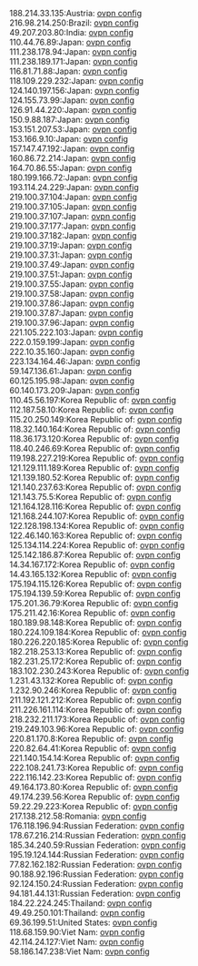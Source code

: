 188.214.33.135:Austria: [ovpn config](vpn/188_214_33_135.ovpn)  
216.98.214.250:Brazil: [ovpn config](vpn/216_98_214_250.ovpn)  
49.207.203.80:India: [ovpn config](vpn/49_207_203_80.ovpn)  
110.44.76.89:Japan: [ovpn config](vpn/110_44_76_89.ovpn)  
111.238.178.94:Japan: [ovpn config](vpn/111_238_178_94.ovpn)  
111.238.189.171:Japan: [ovpn config](vpn/111_238_189_171.ovpn)  
116.81.71.88:Japan: [ovpn config](vpn/116_81_71_88.ovpn)  
118.109.229.232:Japan: [ovpn config](vpn/118_109_229_232.ovpn)  
124.140.197.156:Japan: [ovpn config](vpn/124_140_197_156.ovpn)  
124.155.73.99:Japan: [ovpn config](vpn/124_155_73_99.ovpn)  
126.91.44.220:Japan: [ovpn config](vpn/126_91_44_220.ovpn)  
150.9.88.187:Japan: [ovpn config](vpn/150_9_88_187.ovpn)  
153.151.207.53:Japan: [ovpn config](vpn/153_151_207_53.ovpn)  
153.166.9.10:Japan: [ovpn config](vpn/153_166_9_10.ovpn)  
157.147.47.192:Japan: [ovpn config](vpn/157_147_47_192.ovpn)  
160.86.72.214:Japan: [ovpn config](vpn/160_86_72_214.ovpn)  
164.70.86.55:Japan: [ovpn config](vpn/164_70_86_55.ovpn)  
180.199.166.72:Japan: [ovpn config](vpn/180_199_166_72.ovpn)  
193.114.24.229:Japan: [ovpn config](vpn/193_114_24_229.ovpn)  
219.100.37.104:Japan: [ovpn config](vpn/219_100_37_104.ovpn)  
219.100.37.105:Japan: [ovpn config](vpn/219_100_37_105.ovpn)  
219.100.37.107:Japan: [ovpn config](vpn/219_100_37_107.ovpn)  
219.100.37.177:Japan: [ovpn config](vpn/219_100_37_177.ovpn)  
219.100.37.182:Japan: [ovpn config](vpn/219_100_37_182.ovpn)  
219.100.37.19:Japan: [ovpn config](vpn/219_100_37_19.ovpn)  
219.100.37.31:Japan: [ovpn config](vpn/219_100_37_31.ovpn)  
219.100.37.49:Japan: [ovpn config](vpn/219_100_37_49.ovpn)  
219.100.37.51:Japan: [ovpn config](vpn/219_100_37_51.ovpn)  
219.100.37.55:Japan: [ovpn config](vpn/219_100_37_55.ovpn)  
219.100.37.58:Japan: [ovpn config](vpn/219_100_37_58.ovpn)  
219.100.37.86:Japan: [ovpn config](vpn/219_100_37_86.ovpn)  
219.100.37.87:Japan: [ovpn config](vpn/219_100_37_87.ovpn)  
219.100.37.96:Japan: [ovpn config](vpn/219_100_37_96.ovpn)  
221.105.222.103:Japan: [ovpn config](vpn/221_105_222_103.ovpn)  
222.0.159.199:Japan: [ovpn config](vpn/222_0_159_199.ovpn)  
222.10.35.160:Japan: [ovpn config](vpn/222_10_35_160.ovpn)  
223.134.164.46:Japan: [ovpn config](vpn/223_134_164_46.ovpn)  
59.147.136.61:Japan: [ovpn config](vpn/59_147_136_61.ovpn)  
60.125.195.98:Japan: [ovpn config](vpn/60_125_195_98.ovpn)  
60.140.173.209:Japan: [ovpn config](vpn/60_140_173_209.ovpn)  
110.45.56.197:Korea Republic of: [ovpn config](vpn/110_45_56_197.ovpn)  
112.187.58.10:Korea Republic of: [ovpn config](vpn/112_187_58_10.ovpn)  
115.20.250.149:Korea Republic of: [ovpn config](vpn/115_20_250_149.ovpn)  
118.32.140.164:Korea Republic of: [ovpn config](vpn/118_32_140_164.ovpn)  
118.36.173.120:Korea Republic of: [ovpn config](vpn/118_36_173_120.ovpn)  
118.40.246.69:Korea Republic of: [ovpn config](vpn/118_40_246_69.ovpn)  
119.198.227.219:Korea Republic of: [ovpn config](vpn/119_198_227_219.ovpn)  
121.129.111.189:Korea Republic of: [ovpn config](vpn/121_129_111_189.ovpn)  
121.139.180.52:Korea Republic of: [ovpn config](vpn/121_139_180_52.ovpn)  
121.140.237.63:Korea Republic of: [ovpn config](vpn/121_140_237_63.ovpn)  
121.143.75.5:Korea Republic of: [ovpn config](vpn/121_143_75_5.ovpn)  
121.164.128.116:Korea Republic of: [ovpn config](vpn/121_164_128_116.ovpn)  
121.168.244.107:Korea Republic of: [ovpn config](vpn/121_168_244_107.ovpn)  
122.128.198.134:Korea Republic of: [ovpn config](vpn/122_128_198_134.ovpn)  
122.46.140.163:Korea Republic of: [ovpn config](vpn/122_46_140_163.ovpn)  
125.134.114.224:Korea Republic of: [ovpn config](vpn/125_134_114_224.ovpn)  
125.142.186.87:Korea Republic of: [ovpn config](vpn/125_142_186_87.ovpn)  
14.34.167.172:Korea Republic of: [ovpn config](vpn/14_34_167_172.ovpn)  
14.43.165.132:Korea Republic of: [ovpn config](vpn/14_43_165_132.ovpn)  
175.194.115.126:Korea Republic of: [ovpn config](vpn/175_194_115_126.ovpn)  
175.194.139.59:Korea Republic of: [ovpn config](vpn/175_194_139_59.ovpn)  
175.201.36.79:Korea Republic of: [ovpn config](vpn/175_201_36_79.ovpn)  
175.211.42.16:Korea Republic of: [ovpn config](vpn/175_211_42_16.ovpn)  
180.189.98.148:Korea Republic of: [ovpn config](vpn/180_189_98_148.ovpn)  
180.224.109.184:Korea Republic of: [ovpn config](vpn/180_224_109_184.ovpn)  
180.226.220.185:Korea Republic of: [ovpn config](vpn/180_226_220_185.ovpn)  
182.218.253.13:Korea Republic of: [ovpn config](vpn/182_218_253_13.ovpn)  
182.231.25.172:Korea Republic of: [ovpn config](vpn/182_231_25_172.ovpn)  
183.102.230.243:Korea Republic of: [ovpn config](vpn/183_102_230_243.ovpn)  
1.231.43.132:Korea Republic of: [ovpn config](vpn/1_231_43_132.ovpn)  
1.232.90.246:Korea Republic of: [ovpn config](vpn/1_232_90_246.ovpn)  
211.192.121.212:Korea Republic of: [ovpn config](vpn/211_192_121_212.ovpn)  
211.226.161.114:Korea Republic of: [ovpn config](vpn/211_226_161_114.ovpn)  
218.232.211.173:Korea Republic of: [ovpn config](vpn/218_232_211_173.ovpn)  
219.249.103.96:Korea Republic of: [ovpn config](vpn/219_249_103_96.ovpn)  
220.81.170.8:Korea Republic of: [ovpn config](vpn/220_81_170_8.ovpn)  
220.82.64.41:Korea Republic of: [ovpn config](vpn/220_82_64_41.ovpn)  
221.140.154.14:Korea Republic of: [ovpn config](vpn/221_140_154_14.ovpn)  
222.108.241.73:Korea Republic of: [ovpn config](vpn/222_108_241_73.ovpn)  
222.116.142.23:Korea Republic of: [ovpn config](vpn/222_116_142_23.ovpn)  
49.164.173.80:Korea Republic of: [ovpn config](vpn/49_164_173_80.ovpn)  
49.174.239.56:Korea Republic of: [ovpn config](vpn/49_174_239_56.ovpn)  
59.22.29.223:Korea Republic of: [ovpn config](vpn/59_22_29_223.ovpn)  
217.138.212.58:Romania: [ovpn config](vpn/217_138_212_58.ovpn)  
176.118.196.94:Russian Federation: [ovpn config](vpn/176_118_196_94.ovpn)  
178.67.216.214:Russian Federation: [ovpn config](vpn/178_67_216_214.ovpn)  
185.34.240.59:Russian Federation: [ovpn config](vpn/185_34_240_59.ovpn)  
195.19.124.144:Russian Federation: [ovpn config](vpn/195_19_124_144.ovpn)  
77.82.162.182:Russian Federation: [ovpn config](vpn/77_82_162_182.ovpn)  
90.188.92.196:Russian Federation: [ovpn config](vpn/90_188_92_196.ovpn)  
92.124.150.24:Russian Federation: [ovpn config](vpn/92_124_150_24.ovpn)  
94.181.44.131:Russian Federation: [ovpn config](vpn/94_181_44_131.ovpn)  
184.22.224.245:Thailand: [ovpn config](vpn/184_22_224_245.ovpn)  
49.49.250.101:Thailand: [ovpn config](vpn/49_49_250_101.ovpn)  
69.36.199.51:United States: [ovpn config](vpn/69_36_199_51.ovpn)  
118.68.159.90:Viet Nam: [ovpn config](vpn/118_68_159_90.ovpn)  
42.114.24.127:Viet Nam: [ovpn config](vpn/42_114_24_127.ovpn)  
58.186.147.238:Viet Nam: [ovpn config](vpn/58_186_147_238.ovpn)  
